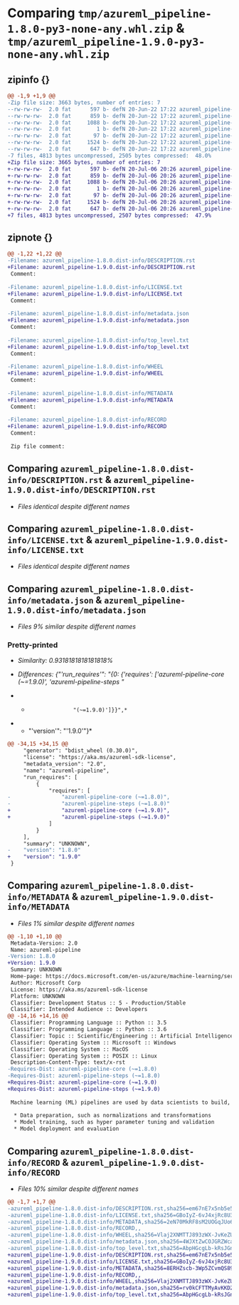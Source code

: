 # Comparing `tmp/azureml_pipeline-1.8.0-py3-none-any.whl.zip` & `tmp/azureml_pipeline-1.9.0-py3-none-any.whl.zip`

## zipinfo {}

```diff
@@ -1,9 +1,9 @@
-Zip file size: 3663 bytes, number of entries: 7
--rw-rw-rw-  2.0 fat      597 b- defN 20-Jun-22 17:22 azureml_pipeline-1.8.0.dist-info/DESCRIPTION.rst
--rw-rw-rw-  2.0 fat      859 b- defN 20-Jun-22 17:22 azureml_pipeline-1.8.0.dist-info/LICENSE.txt
--rw-rw-rw-  2.0 fat     1088 b- defN 20-Jun-22 17:22 azureml_pipeline-1.8.0.dist-info/metadata.json
--rw-rw-rw-  2.0 fat        1 b- defN 20-Jun-22 17:22 azureml_pipeline-1.8.0.dist-info/top_level.txt
--rw-rw-rw-  2.0 fat       97 b- defN 20-Jun-22 17:22 azureml_pipeline-1.8.0.dist-info/WHEEL
--rw-rw-rw-  2.0 fat     1524 b- defN 20-Jun-22 17:22 azureml_pipeline-1.8.0.dist-info/METADATA
--rw-rw-rw-  2.0 fat      647 b- defN 20-Jun-22 17:22 azureml_pipeline-1.8.0.dist-info/RECORD
-7 files, 4813 bytes uncompressed, 2505 bytes compressed:  48.0%
+Zip file size: 3665 bytes, number of entries: 7
+-rw-rw-rw-  2.0 fat      597 b- defN 20-Jul-06 20:26 azureml_pipeline-1.9.0.dist-info/DESCRIPTION.rst
+-rw-rw-rw-  2.0 fat      859 b- defN 20-Jul-06 20:26 azureml_pipeline-1.9.0.dist-info/LICENSE.txt
+-rw-rw-rw-  2.0 fat     1088 b- defN 20-Jul-06 20:26 azureml_pipeline-1.9.0.dist-info/metadata.json
+-rw-rw-rw-  2.0 fat        1 b- defN 20-Jul-06 20:26 azureml_pipeline-1.9.0.dist-info/top_level.txt
+-rw-rw-rw-  2.0 fat       97 b- defN 20-Jul-06 20:26 azureml_pipeline-1.9.0.dist-info/WHEEL
+-rw-rw-rw-  2.0 fat     1524 b- defN 20-Jul-06 20:26 azureml_pipeline-1.9.0.dist-info/METADATA
+-rw-rw-rw-  2.0 fat      647 b- defN 20-Jul-06 20:26 azureml_pipeline-1.9.0.dist-info/RECORD
+7 files, 4813 bytes uncompressed, 2507 bytes compressed:  47.9%
```

## zipnote {}

```diff
@@ -1,22 +1,22 @@
-Filename: azureml_pipeline-1.8.0.dist-info/DESCRIPTION.rst
+Filename: azureml_pipeline-1.9.0.dist-info/DESCRIPTION.rst
 Comment: 
 
-Filename: azureml_pipeline-1.8.0.dist-info/LICENSE.txt
+Filename: azureml_pipeline-1.9.0.dist-info/LICENSE.txt
 Comment: 
 
-Filename: azureml_pipeline-1.8.0.dist-info/metadata.json
+Filename: azureml_pipeline-1.9.0.dist-info/metadata.json
 Comment: 
 
-Filename: azureml_pipeline-1.8.0.dist-info/top_level.txt
+Filename: azureml_pipeline-1.9.0.dist-info/top_level.txt
 Comment: 
 
-Filename: azureml_pipeline-1.8.0.dist-info/WHEEL
+Filename: azureml_pipeline-1.9.0.dist-info/WHEEL
 Comment: 
 
-Filename: azureml_pipeline-1.8.0.dist-info/METADATA
+Filename: azureml_pipeline-1.9.0.dist-info/METADATA
 Comment: 
 
-Filename: azureml_pipeline-1.8.0.dist-info/RECORD
+Filename: azureml_pipeline-1.9.0.dist-info/RECORD
 Comment: 
 
 Zip file comment:
```

## Comparing `azureml_pipeline-1.8.0.dist-info/DESCRIPTION.rst` & `azureml_pipeline-1.9.0.dist-info/DESCRIPTION.rst`

 * *Files identical despite different names*

## Comparing `azureml_pipeline-1.8.0.dist-info/LICENSE.txt` & `azureml_pipeline-1.9.0.dist-info/LICENSE.txt`

 * *Files identical despite different names*

## Comparing `azureml_pipeline-1.8.0.dist-info/metadata.json` & `azureml_pipeline-1.9.0.dist-info/metadata.json`

 * *Files 9% similar despite different names*

### Pretty-printed

 * *Similarity: 0.9318181818181818%*

 * *Differences: {"'run_requires'": "{0: {'requires': ['azureml-pipeline-core (~=1.9.0)', 'azureml-pipeline-steps "*

 * *                   "(~=1.9.0)']}}",*

 * * "'version'": "'1.9.0'"}*

```diff
@@ -34,15 +34,15 @@
     "generator": "bdist_wheel (0.30.0)",
     "license": "https://aka.ms/azureml-sdk-license",
     "metadata_version": "2.0",
     "name": "azureml-pipeline",
     "run_requires": [
         {
             "requires": [
-                "azureml-pipeline-core (~=1.8.0)",
-                "azureml-pipeline-steps (~=1.8.0)"
+                "azureml-pipeline-core (~=1.9.0)",
+                "azureml-pipeline-steps (~=1.9.0)"
             ]
         }
     ],
     "summary": "UNKNOWN",
-    "version": "1.8.0"
+    "version": "1.9.0"
 }
```

## Comparing `azureml_pipeline-1.8.0.dist-info/METADATA` & `azureml_pipeline-1.9.0.dist-info/METADATA`

 * *Files 1% similar despite different names*

```diff
@@ -1,10 +1,10 @@
 Metadata-Version: 2.0
 Name: azureml-pipeline
-Version: 1.8.0
+Version: 1.9.0
 Summary: UNKNOWN
 Home-page: https://docs.microsoft.com/en-us/azure/machine-learning/service/
 Author: Microsoft Corp
 License: https://aka.ms/azureml-sdk-license
 Platform: UNKNOWN
 Classifier: Development Status :: 5 - Production/Stable
 Classifier: Intended Audience :: Developers
@@ -14,16 +14,16 @@
 Classifier: Programming Language :: Python :: 3.5
 Classifier: Programming Language :: Python :: 3.6
 Classifier: Topic :: Scientific/Engineering :: Artificial Intelligence
 Classifier: Operating System :: Microsoft :: Windows
 Classifier: Operating System :: MacOS
 Classifier: Operating System :: POSIX :: Linux
 Description-Content-Type: text/x-rst
-Requires-Dist: azureml-pipeline-core (~=1.8.0)
-Requires-Dist: azureml-pipeline-steps (~=1.8.0)
+Requires-Dist: azureml-pipeline-core (~=1.9.0)
+Requires-Dist: azureml-pipeline-steps (~=1.9.0)
 
 Machine learning (ML) pipelines are used by data scientists to build, optimize, and manage their machine learning workflows. A typical pipeline involves a sequence of steps that cover the following areas:
 
  * Data preparation, such as normalizations and transformations
  * Model training, such as hyper parameter tuning and validation
  * Model deployment and evaluation
```

## Comparing `azureml_pipeline-1.8.0.dist-info/RECORD` & `azureml_pipeline-1.9.0.dist-info/RECORD`

 * *Files 10% similar despite different names*

```diff
@@ -1,7 +1,7 @@
-azureml_pipeline-1.8.0.dist-info/DESCRIPTION.rst,sha256=em67nE7x5nb5e5F-gdSnOpMgOfTnwJIknQhsoSocmPQ,597
-azureml_pipeline-1.8.0.dist-info/LICENSE.txt,sha256=GBoIyZ-6vJ4xjRc8U3wTw4EfkuaEdVTm_gbr1Nm8uDI,859
-azureml_pipeline-1.8.0.dist-info/METADATA,sha256=2eN70MkRF8sM2UOGqJUo6Rtm9iYPYGCyhSWIvC7QOyk,1524
-azureml_pipeline-1.8.0.dist-info/RECORD,,
-azureml_pipeline-1.8.0.dist-info/WHEEL,sha256=Vlaj2XNMTTJ893zWX-JvKeZUIs7q5E7d7Gise2Vouzc,97
-azureml_pipeline-1.8.0.dist-info/metadata.json,sha256=4WJXtZwCOJGRZWca7l3ArJqx9sta-oekTwx4WAsg-BM,1088
-azureml_pipeline-1.8.0.dist-info/top_level.txt,sha256=AbpHGcgLb-kRsJGnwFEktk7uzpZOCcBY74-YBdrKVGs,1
+azureml_pipeline-1.9.0.dist-info/DESCRIPTION.rst,sha256=em67nE7x5nb5e5F-gdSnOpMgOfTnwJIknQhsoSocmPQ,597
+azureml_pipeline-1.9.0.dist-info/LICENSE.txt,sha256=GBoIyZ-6vJ4xjRc8U3wTw4EfkuaEdVTm_gbr1Nm8uDI,859
+azureml_pipeline-1.9.0.dist-info/METADATA,sha256=8ERHZscb-3Wp5ZCvmQS89wokNqEO4YArlVyCpKotLac,1524
+azureml_pipeline-1.9.0.dist-info/RECORD,,
+azureml_pipeline-1.9.0.dist-info/WHEEL,sha256=Vlaj2XNMTTJ893zWX-JvKeZUIs7q5E7d7Gise2Vouzc,97
+azureml_pipeline-1.9.0.dist-info/metadata.json,sha256=rv0kCFTTMyAvKKD2JvR9QrGi8ZtWfTOrGzPb1tIBy3w,1088
+azureml_pipeline-1.9.0.dist-info/top_level.txt,sha256=AbpHGcgLb-kRsJGnwFEktk7uzpZOCcBY74-YBdrKVGs,1
```

